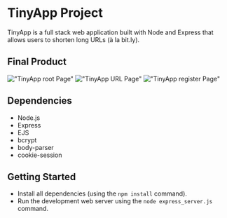 # TinyApp Project

TinyApp is a full stack web application built with Node and Express that allows users to shorten long URLs (à la bit.ly).

## Final Product

!["TinyApp root Page"](https://i.ibb.co/MffKtCp/Screen-Shot-2022-05-10-at-1-26-13-AM.png)
!["TinyApp URL Page"](https://i.ibb.co/dmS8vmG/Screen-Shot-2022-05-10-at-1-21-15-AM.png)
!["TinyApp register Page"](https://i.ibb.co/3mbRdxN/Screen-Shot-2022-05-10-at-2-05-40-AM.png)

## Dependencies

- Node.js
- Express
- EJS
- bcrypt
- body-parser
- cookie-session


## Getting Started

- Install all dependencies (using the `npm install` command).
- Run the development web server using the `node express_server.js` command.